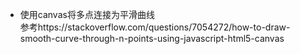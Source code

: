- 使用canvas将多点连接为平滑曲线  
参考https://stackoverflow.com/questions/7054272/how-to-draw-smooth-curve-through-n-points-using-javascript-html5-canvas